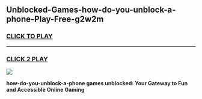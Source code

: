 
## Unblocked-Games-how-do-you-unblock-a-phone-Play-Free-g2w2m
<h3>
<a href="https://premium76.site?title=how-do-you-unblock-a-phone&ref=20M">CLICK TO PLAY</a></h3>
<hr>

<h3>
<a href="https://premium76.site?title=how-do-you-unblock-a-phone&ref=20M">CLICK 2 PLAY</a>
  
</h3>

<a href="https://premium76.site?title=how-do-you-unblock-a-phone&ref=19M"><img src="https://clearcache.store/games.png"></a>


**how-do-you-unblock-a-phone games unblocked: Your Gateway to Fun and Accessible Online Gaming**
